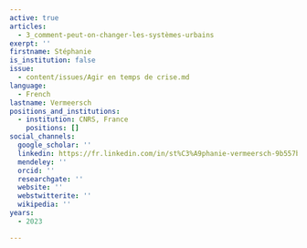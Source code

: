 ```yaml
---
active: true
articles:
  - 3_comment-peut-on-changer-les-systèmes-urbains
exerpt: ''
firstname: Stéphanie
is_institution: false
issue:
  - content/issues/Agir en temps de crise.md
language:
  - French
lastname: Vermeersch
positions_and_institutions:
  - institution: CNRS, France
    positions: []
social_channels:
  google_scholar: ''
  linkedin: https://fr.linkedin.com/in/st%C3%A9phanie-vermeersch-9b557b86
  mendeley: ''
  orcid: ''
  researchgate: ''
  website: ''
  webstwitterite: ''
  wikipedia: ''
years:
  - 2023

---
```

